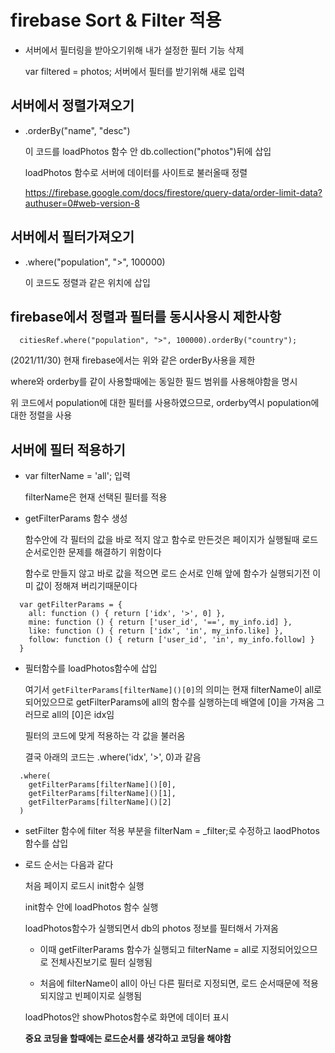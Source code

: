 # firebase Sort & Filter 적용

- 서버에서 필터링을 받아오기위해 내가 설정한 필터 기능 삭제
  
  var filtered = photos; 서버에서 필터를 받기위해 새로 입력

## 서버에서 정렬가져오기

- .orderBy("name", "desc")

  이 코드를 loadPhotos 함수 안 db.collection("photos")뒤에 삽입 

  loadPhotos  함수로 서버에 데이터를 사이트로 불러올때 정렬

  https://firebase.google.com/docs/firestore/query-data/order-limit-data?authuser=0#web-version-8

## 서버에서 필터가져오기

- .where("population", ">", 100000)

  이 코드도 정렬과 같은 위치에 삽입 

## firebase에서 정렬과 필터를 동시사용시 제한사항
```
  citiesRef.where("population", ">", 100000).orderBy("country");
```
  (2021/11/30) 현재 firebase에서는 위와 같은 orderBy사용을 제한

  where와 orderby를 같이 사용할때에는 동일한 필드 범위를 사용해야함을 명시

  위 코드에서 population에 대한 필터를 사용하였으므로, orderby역시 population에 대한 정렬을 사용 

## 서버에 필터 적용하기 


- var filterName = 'all'; 입력

  filterName은 현재 선택된 필터를 적용

- getFilterParams 함수 생성

  함수안에 각 필터의 값을 바로 적지 않고 함수로 만든것은 페이지가 실행될때 로드 순서로인한 문제를 해결하기 위함이다

  함수로 만들지 않고 바로 값을 적으면 로드 순서로 인해 앞에 함수가 실행되기전 이미 값이 정해져 버리기때문이다

```
  var getFilterParams = {
    all: function () { return ['idx', '>', 0] },
    mine: function () { return ['user_id', '==', my_info.id] },
    like: function () { return ['idx', 'in', my_info.like] },
    follow: function () { return ['user_id', 'in', my_info.follow] }
  }
```
- 필터함수를 loadPhotos함수에 삽입

  여기서 `getFilterParams[filterName]()[0]`의 의미는 현재 filterName이 all로 되어있으므로 getFilterParams에 all의 함수를 실행하는데 배열에 [0]을 가져옴 그러므로 all의 [0]은 idx임 

  필터의 코드에 맞게 적용하는 각 값을 불러옴 

  결국 아래의 코드는 .where('idx', '>', 0)과 같음 

```
  .where(
    getFilterParams[filterName]()[0],
    getFilterParams[filterName]()[1],
    getFilterParams[filterName]()[2]
  )
```
- setFilter 함수에 filter 적용 부분을 filterNam = _filter;로 수정하고 laodPhotos함수를 삽입

- 로드 순서는 다음과 같다

  처음 페이지 로드시 init함수 실행

  init함수 안에 loadPhotos 함수 실행

  loadPhotos함수가 실행되면서 db의 photos 정보를 필터해서 가져옴 

    - 이때 getFilterParams 함수가 실행되고 filterName = all로 지정되어있으므로 전체사진보기로 필터 실행됨

    - 처음에 filterName이 all이 아닌 다른 필터로 지정되면, 로드 순서때문에 적용되지않고 빈페이지로 실행됨

  loadPhotos안 showPhotos함수로 화면에 데이터 표시

  __중요 코딩을 할때에는 로드순서를 생각하고 코딩을 해야함__
